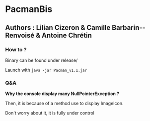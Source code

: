 # PacmanBis
## Authors : Lilian Cizeron & Camille Barbarin--Renvoisé & Antoine Chrétin

### How to ?
Binary can be found under release/

Launch with `java -jar Pacman_v1.1.jar`

### Q&A
**Why the console display many NullPointerException ?**

Then, it is because of a method use to display ImageIcon.

Don't worry about it, it is fully under control
